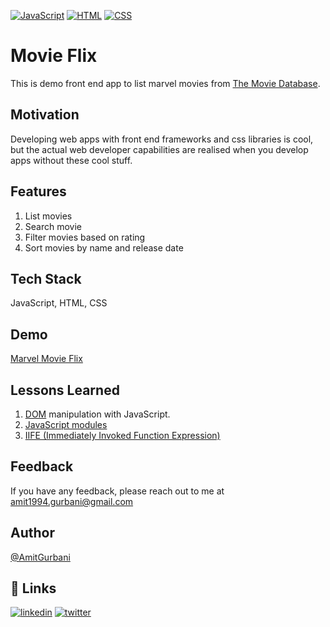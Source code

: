 [![JavaScript](https://img.shields.io/badge/JavaScript-F7DF1E?style=for-the-badge&logo=javascript&logoColor=black)](https://developer.mozilla.org/en-US/docs/Web/JavaScript)
[![HTML](https://img.shields.io/badge/HTML-239120?style=for-the-badge&logo=html5&logoColor=white)](https://developer.mozilla.org/en-US/docs/Web/HTML)
[![CSS](https://img.shields.io/badge/CSS-1572B6?&style=for-the-badge&logo=css3&logoColor=white)](https://developer.mozilla.org/en-US/docs/Web/CSS)

# Movie Flix

This is demo front end app to list marvel movies from [The Movie Database](https://www.themoviedb.org/).

## Motivation

Developing web apps with front end frameworks and css libraries is cool, but the actual web developer capabilities are realised when you develop apps without these cool stuff.

## Features

1. List movies
2. Search movie
3. Filter movies based on rating
4. Sort movies by name and release date

## Tech Stack

JavaScript, HTML, CSS

## Demo

[Marvel Movie Flix](https://marvel-movie-flix.netlify.app/)

## Lessons Learned

1. [DOM](https://developer.mozilla.org/en-US/docs/Web/API/Document_Object_Model) manipulation with JavaScript.
2. [JavaScript modules](https://developer.mozilla.org/en-US/docs/Web/JavaScript/Guide/Module)
3. [IIFE (Immediately Invoked Function Expression)](https://developer.mozilla.org/en-US/docs/Glossary/IIFE)

## Feedback

If you have any feedback, please reach out to me at amit1994.gurbani@gmail.com

## Author

[@AmitGurbani](https://www.github.com/AmitGurbani)

## 🔗 Links

[![linkedin](https://img.shields.io/badge/linkedin-0A66C2?style=for-the-badge&logo=linkedin&logoColor=white)](https://www.linkedin.com/in/gurbaniamit/)
[![twitter](https://img.shields.io/badge/twitter-1DA1F2?style=for-the-badge&logo=twitter&logoColor=white)](https://twitter.com/gurbani_amit)
